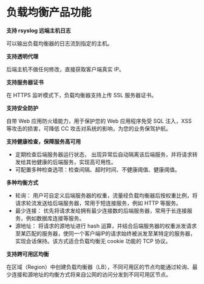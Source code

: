 ---
---

# 负载均衡产品功能

**支持 rsyslog 远端主机日志**

可以输出负载均衡器的日志流到指定的主机。

**支持透明代理**

后端主机不做任何修改，直接获取客户端真实 IP。

**支持服务器证书**

在 HTTPS 监听模式下，负载均衡器支持上传 SSL 服务器证书。

**支持安全防护**

自带 Web 应用防火墙能力，用于保护您的 Web 应用程序免受 SQL 注入，XSS 等攻击的损害，可降低 CC 攻击对系统的影响，为您的业务保驾护航。

**支持健康检查，保障服务高可用**

* 定期检查后端服务器运行状态， 出现异常后自动隔离该后端服务，并将请求转发给其他健康的后端服务，实现高可用性。
* 可配置多种检查选项：检查间隔、超时时间、不健康阈值、健康阈值。

**多种均衡方式**

* 轮询： 用户可自定义后端服务器的权重，流量经负载均衡器后按权重比例，将请求轮流发送给后端服务器，常用于短连接服务，例如 HTTP 等服务。
* 最少连接： 优先将请求发给拥有最少连接数的后端服务器，常用于长连接服务，例如数据库连接等服务。
* 源地址： 将请求的源地址进行 hash 运算，并结合后端服务器的权重派发请求至某匹配的服务器，使同一个客户端IP的请求始终被派发至某特定的服务器，实现会话保持。该方式适合负载均衡无 cookie 功能的 TCP 协议。

**支持跨可用区均衡**

在区域（Region）中创建负载均衡器（LB），不同可用区的节点均能通过轮询、最少连接和源地址的均衡方式将来自公网的访问分发到不同可用区节点。
